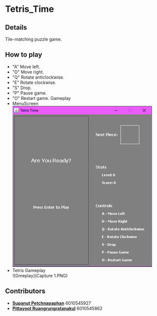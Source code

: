 # Tetris_Time
## Details
Tile-matching puzzle game.
## How to play
- "A" Move left.
- "D" Move right.
- "Q" Rotate anticlockwise.
- "E" Rotate clockwise.
- "S" Drop.
- "P" Pause game.
- "O" Restart game.
  Gameplay
- MenuScreen   
![Menu screen](Capture.PNG)
- Tetris Gameplay   
![Gmeplay](Capture 1.PNG)
## Contributors
- [**Supanut Petchnapaphan**](https://github.com/SupanutK) 6010545927
- [**Pittayoot Ruangrungratanakul**](https://github.com/khaopanbit) 6010545862
